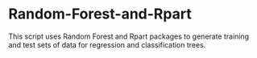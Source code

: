 # Random-Forest-and-Rpart
This script uses Random Forest and Rpart packages to generate training and test sets of data for regression and classification trees.

